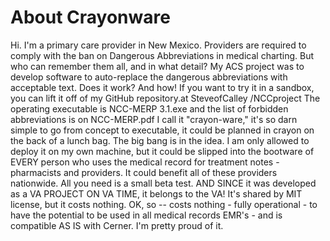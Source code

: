 # About Crayonware
Hi.  I'm a primary care provider in New Mexico.  Providers are required to comply with the ban on Dangerous Abbreviations in medical charting.  But who can remember them all, and in what detail?  My ACS project was to develop software to auto-replace the dangerous abbreviations with acceptable text.  Does it work?  And how!  If you want to try it in a sandbox, you can lift it off of my GitHub repository.at  SteveofCalley /NCCproject   The operating executable is NCC-MERP 3.1.exe and the list of forbidden abbreviations is on NCC-MERP.pdf  I call it "crayon-ware," it's so darn simple to go from concept to executable, it could be planned in crayon on the back of a lunch bag.  The big bang is in the idea.  I am only allowed to deploy it on my own machine, but it could be slipped into the bootware of EVERY person who uses the medical record for treatment notes - pharmacists and providers.  It could benefit all of these providers nationwide.  All you need is a small beta test.  AND SINCE it was developed as a VA PROJECT ON VA TIME, it belongs to the VA!  It's shared by MIT license, but it costs nothing.  OK, so -- costs nothing - fully operational - to have the potential to be used in all medical records EMR's - and is compatible AS IS with Cerner.  I'm pretty proud of it.